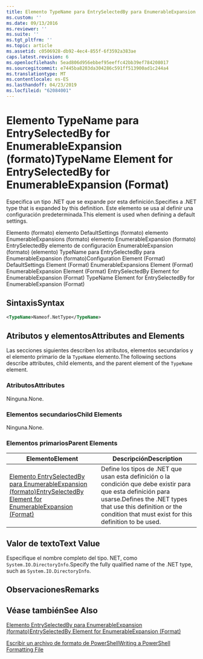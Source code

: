 ```yaml
---
title: Elemento TypeName para EntrySelectedBy para EnumerableExpansion (formato) | Microsoft Docs
ms.custom: ''
ms.date: 09/13/2016
ms.reviewer: ''
ms.suite: ''
ms.tgt_pltfrm: ''
ms.topic: article
ms.assetid: c0506928-db92-4ec4-855f-6f3592a383ae
caps.latest.revision: 6
ms.openlocfilehash: 5ead806d956ebbef95eeffc42bb39ef784208017
ms.sourcegitcommit: e7445ba8203da304286c591ff513900ad1c244a4
ms.translationtype: MT
ms.contentlocale: es-ES
ms.lasthandoff: 04/23/2019
ms.locfileid: "62084001"
---
```

# <a name="typename-element-for-entryselectedby-for-enumerableexpansion-format"></a><span data-ttu-id="fcdf0-102">Elemento TypeName para EntrySelectedBy for EnumerableExpansion (formato)</span><span class="sxs-lookup"><span data-stu-id="fcdf0-102">TypeName Element for EntrySelectedBy for EnumerableExpansion (Format)</span></span>

<span data-ttu-id="fcdf0-103">Especifica un tipo .NET que se expande por esta definición.</span><span class="sxs-lookup"><span data-stu-id="fcdf0-103">Specifies a .NET type that is expanded by this definition.</span></span> <span data-ttu-id="fcdf0-104">Este elemento se usa al definir una configuración predeterminada.</span><span class="sxs-lookup"><span data-stu-id="fcdf0-104">This element is used when defining a default settings.</span></span>

<span data-ttu-id="fcdf0-105">Elemento (formato) elemento DefaultSettings (formato) elemento EnumerableExpansions (formato) elemento EnumerableExpansion (formato) EntrySelectedBy elemento de configuración EnumerableExpansion (formato) (elemento) TypeName para EntrySelectedBy para EnumerableExpansion (formato)</span><span class="sxs-lookup"><span data-stu-id="fcdf0-105">Configuration Element (Format) DefaultSettings Element (Format) EnumerableExpansions Element (Format) EnumerableExpansion Element (Format) EntrySelectedBy Element for EnumerableExpansion (Format) TypeName Element for EntrySelectedBy for EnumerableExpansion (Format)</span></span>

## <a name="syntax"></a><span data-ttu-id="fcdf0-106">Sintaxis</span><span class="sxs-lookup"><span data-stu-id="fcdf0-106">Syntax</span></span>

```xml
<TypeName>Nameof.NetType</TypeName>

```

## <a name="attributes-and-elements"></a><span data-ttu-id="fcdf0-107">Atributos y elementos</span><span class="sxs-lookup"><span data-stu-id="fcdf0-107">Attributes and Elements</span></span>

<span data-ttu-id="fcdf0-108">Las secciones siguientes describen los atributos, elementos secundarios y el elemento primario de la `TypeName` elemento.</span><span class="sxs-lookup"><span data-stu-id="fcdf0-108">The following sections describe attributes, child elements, and the parent element of the `TypeName` element.</span></span>

### <a name="attributes"></a><span data-ttu-id="fcdf0-109">Atributos</span><span class="sxs-lookup"><span data-stu-id="fcdf0-109">Attributes</span></span>

<span data-ttu-id="fcdf0-110">Ninguna.</span><span class="sxs-lookup"><span data-stu-id="fcdf0-110">None.</span></span>

### <a name="child-elements"></a><span data-ttu-id="fcdf0-111">Elementos secundarios</span><span class="sxs-lookup"><span data-stu-id="fcdf0-111">Child Elements</span></span>

<span data-ttu-id="fcdf0-112">Ninguna.</span><span class="sxs-lookup"><span data-stu-id="fcdf0-112">None.</span></span>

### <a name="parent-elements"></a><span data-ttu-id="fcdf0-113">Elementos primarios</span><span class="sxs-lookup"><span data-stu-id="fcdf0-113">Parent Elements</span></span>

|<span data-ttu-id="fcdf0-114">Elemento</span><span class="sxs-lookup"><span data-stu-id="fcdf0-114">Element</span></span>|<span data-ttu-id="fcdf0-115">Descripción</span><span class="sxs-lookup"><span data-stu-id="fcdf0-115">Description</span></span>|
|-------------|-----------------|
|[<span data-ttu-id="fcdf0-116">Elemento EntrySelectedBy para EnumerableExpansion (formato)</span><span class="sxs-lookup"><span data-stu-id="fcdf0-116">EntrySelectedBy Element for EnumerableExpansion (Format)</span></span>](./entryselectedby-element-for-enumerableexpansion-format.md)|<span data-ttu-id="fcdf0-117">Define los tipos de .NET que usan esta definición o la condición que debe existir para que esta definición para usarse.</span><span class="sxs-lookup"><span data-stu-id="fcdf0-117">Defines the .NET types that use this definition or the condition that must exist for this definition to be used.</span></span>|

## <a name="text-value"></a><span data-ttu-id="fcdf0-118">Valor de texto</span><span class="sxs-lookup"><span data-stu-id="fcdf0-118">Text Value</span></span>

<span data-ttu-id="fcdf0-119">Especifique el nombre completo del tipo. NET, como `System.IO.DirectoryInfo`.</span><span class="sxs-lookup"><span data-stu-id="fcdf0-119">Specify the fully qualified name of the .NET type, such as `System.IO.DirectoryInfo`.</span></span>

## <a name="remarks"></a><span data-ttu-id="fcdf0-120">Observaciones</span><span class="sxs-lookup"><span data-stu-id="fcdf0-120">Remarks</span></span>

## <a name="see-also"></a><span data-ttu-id="fcdf0-121">Véase también</span><span class="sxs-lookup"><span data-stu-id="fcdf0-121">See Also</span></span>

[<span data-ttu-id="fcdf0-122">Elemento EntrySelectedBy para EnumerableExpansion (formato)</span><span class="sxs-lookup"><span data-stu-id="fcdf0-122">EntrySelectedBy Element for EnumerableExpansion (Format)</span></span>](./entryselectedby-element-for-enumerableexpansion-format.md)

[<span data-ttu-id="fcdf0-123">Escribir un archivo de formato de PowerShell</span><span class="sxs-lookup"><span data-stu-id="fcdf0-123">Writing a PowerShell Formatting File</span></span>](./writing-a-powershell-formatting-file.md)
